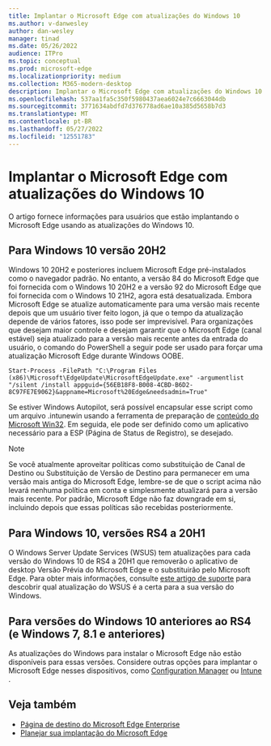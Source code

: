 ```yaml
---
title: Implantar o Microsoft Edge com atualizações do Windows 10
ms.author: v-danwesley
author: dan-wesley
manager: tinad
ms.date: 05/26/2022
audience: ITPro
ms.topic: conceptual
ms.prod: microsoft-edge
ms.localizationpriority: medium
ms.collection: M365-modern-desktop
description: Implantar o Microsoft Edge com atualizações do Windows 10
ms.openlocfilehash: 537aa1fa5c350f5980437aea6024e7c6663044db
ms.sourcegitcommit: 3771634abdfd7d376778ad6ae10a385d5658b7d3
ms.translationtype: MT
ms.contentlocale: pt-BR
ms.lasthandoff: 05/27/2022
ms.locfileid: "12551783"
---
```

# <a name="deploy-microsoft-edge-with-windows-10-updates"></a>Implantar o Microsoft Edge com atualizações do Windows 10

O artigo fornece informações para usuários que estão implantando o Microsoft Edge usando as atualizações do Windows 10.

## <a name="for-windows-10-release-20h2"></a>Para Windows 10 versão 20H2

Windows 10 20H2 e posteriores incluem Microsoft Edge pré-instalados como o navegador padrão. No entanto, a versão 84 do Microsoft Edge que foi fornecida com o Windows 10 20H2 e a versão 92 do Microsoft Edge que foi fornecida com o Windows 10 21H2, agora está desatualizada. Embora Microsoft Edge se atualize automaticamente para uma versão mais recente depois que um usuário tiver feito logon, já que o tempo da atualização depende de vários fatores, isso pode ser imprevisível. Para organizações que desejam maior controle e desejam garantir que o Microsoft Edge (canal estável) seja atualizado para a versão mais recente antes da entrada do usuário, o comando do PowerShell a seguir pode ser usado para forçar uma atualização Microsoft Edge durante Windows OOBE.

`Start-Process -FilePath "C:\Program Files (x86)\Microsoft\EdgeUpdate\MicrosoftEdgeUpdate.exe" -argumentlist "/silent /install appguid={56EB18F8-B008-4CBD-B6D2-8C97FE7E9062}&appname=Microsoft%20Edge&needsadmin=True"`

Se estiver Windows Autopilot, será possível encapsular esse script como um arquivo \.intunewin usando a ferramenta de preparação de [conteúdo do Microsoft Win32](/mem/intune/apps/apps-win32-prepare). Em seguida, ele pode ser definido como um aplicativo necessário para a ESP (Página de Status de Registro), se desejado.

> [!NOTE]
> Se você atualmente aproveitar políticas como substituição de [](/deployedge/microsoft-edge-update-policies#target-channel-override) Canal de Destino ou [](/deployedge/microsoft-edge-update-policies#targetversionprefix) Substituição de Versão de Destino para permanecer em uma versão mais antiga do Microsoft Edge, lembre-se de que o script acima não levará nenhuma política em conta e simplesmente atualizará para a versão mais recente. Por padrão, Microsoft Edge não faz downgrade em si, incluindo depois que essas políticas são recebidas posteriormente.

## <a name="for-windows-10-releases-rs4-through-20h1"></a>Para Windows 10, versões RS4 a 20H1

O Windows Server Update Services (WSUS) tem atualizações para cada versão do Windows 10 de RS4 a 20H1 que removerão o aplicativo de desktop Versão Prévia do Microsoft Edge e o substituirão pelo Microsoft Edge. Para obter mais informações, consulte [este artigo de suporte](https://support.microsoft.com/topic/update-in-wsus-for-the-new-microsoft-edge-for-windows-10-version-1809-1903-1909-and-2004-october-29-2020-b4980418-4ec4-dee7-3b17-1c6499bd127c) para descobrir qual atualização do WSUS é a certa para a sua versão do Windows.

## <a name="for-windows-10-releases-prior-to-rs4-and-windows-7-81-and-earlier"></a>Para versões do Windows 10 anteriores ao RS4 (e Windows 7, 8.1 e anteriores)

As atualizações do Windows para instalar o Microsoft Edge não estão disponíveis para essas versões. Considere outras opções para implantar o Microsoft Edge nesses dispositivos, como [Configuration Manager](/configmgr/apps/deploy-use/deploy-edge?bc=https%3a%2f%2fdocs.microsoft.com%2fDeployEdge%2fbreadcrumb%2ftoc.json&toc=https%3a%2f%2fdocs.microsoft.com%2fDeployEdge%2ftoc.json) ou [Intune ](/intune/apps/apps-windows-edge/?bc=https%3a%2f%2fdocs.microsoft.com%2fDeployEdge%2fbreadcrumb%2ftoc.json&toc=https%3a%2f%2fdocs.microsoft.com%2fDeployEdge%2ftoc.json).

## <a name="see-also"></a>Veja também

- [Página de destino do Microsoft Edge Enterprise](https://aka.ms/EdgeEnterprise)
- [Planejar sua implantação do Microsoft Edge](deploy-edge-plan-deployment.md)
